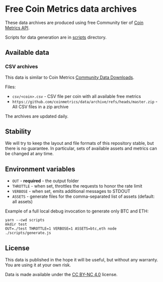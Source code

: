 # Free Coin Metrics data archives

These data archives are produced using free Community tier of [Coin Metrics API](https://docs.coinmetrics.io/api).

Scripts for data generation are in [scripts](scripts) directory.

## Available data

### CSV archives

This data is similar to Coin Metrics [Community Data Downloads](https://coinmetrics.io/community-network-data/).

Files:

* `csv/<coin>.csv` - CSV file per coin with all available free metrics
* `https://github.com/coinmetrics/data/archive/refs/heads/master.zip` - All CSV files in a zip archive

The archives are updated daily.

## Stability

We will try to keep the layout and file formats of this repository stable, but there is no guarantee. In particular, sets of available assets and metrics can be changed at any time.

## Environment variables

- `OUT` - **required** - the output folder
- `THROTTLE` - when set, throttles the requests to honor the rate limit
- `VERBOSE` - when set, emits additional messages to STDOUT
- `ASSETS` - generate files for the comma-separated list of assets (default: all assets)

Example of a full local debug invocation to generate only BTC and ETH:

```shell
yarn --cwd scripts
mkdir test
OUT=./test THROTTLE=1 VERBOSE=1 ASSETS=btc,eth node ./scripts/generate.js
```

## License

This data is published in the hope it will be useful, but without any warranty. You are using it at your own risk.

Data is made available under the [CC BY-NC 4.0](https://creativecommons.org/licenses/by-nc/4.0/) license.
